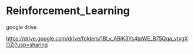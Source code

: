# Reinforcement_Learning

google drive

https://drive.google.com/drive/folders/1BLv_ABlK3Ys4tpWE_B75Qqa_vtxgXOZj?usp=sharing

